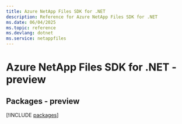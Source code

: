 ```yaml
---
title: Azure NetApp Files SDK for .NET
description: Reference for Azure NetApp Files SDK for .NET
ms.date: 06/04/2025
ms.topic: reference
ms.devlang: dotnet
ms.service: netappfiles
---
```

# Azure NetApp Files SDK for .NET - preview
## Packages - preview
[!INCLUDE [packages](netapp-files-index.md)]